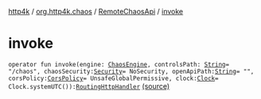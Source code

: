 [http4k](../../index.md) / [org.http4k.chaos](../index.md) / [RemoteChaosApi](index.md) / [invoke](./invoke.md)

# invoke

`operator fun invoke(engine: `[`ChaosEngine`](../-chaos-engine/index.md)`, controlsPath: `[`String`](https://kotlinlang.org/api/latest/jvm/stdlib/kotlin/-string/index.html)` = "/chaos", chaosSecurity: `[`Security`](../../org.http4k.contract.security/-security/index.md)` = NoSecurity, openApiPath: `[`String`](https://kotlinlang.org/api/latest/jvm/stdlib/kotlin/-string/index.html)` = "", corsPolicy: `[`CorsPolicy`](../../org.http4k.filter/-cors-policy/index.md)` = UnsafeGlobalPermissive, clock: `[`Clock`](https://docs.oracle.com/javase/9/docs/api/java/time/Clock.html)` = Clock.systemUTC()): `[`RoutingHttpHandler`](../../org.http4k.routing/-routing-http-handler/index.md) [(source)](https://github.com/http4k/http4k/blob/master/http4k-testing-chaos/src/main/kotlin/org/http4k/chaos/RemoteChaosApi.kt#L79)
